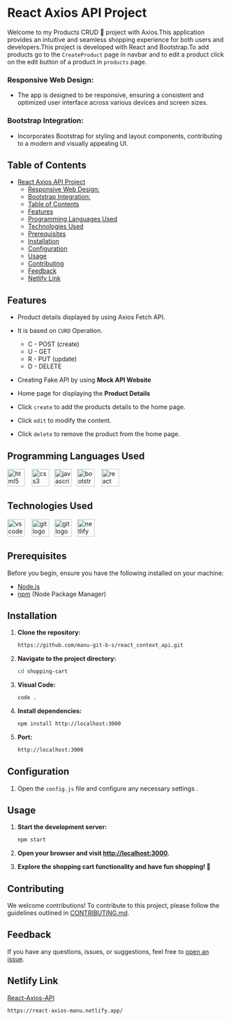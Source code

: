 # React Axios API Project

Welcome to my Products CRUD 🛒 project with Axios.This application provides an intuitive and seamless shopping experience for both users and developers.This project is developed with React and Bootstrap.To add products go to the `CreateProduct` page in navbar and to edit a product click on the edit button of a product in `products` page.

### Responsive Web Design:

- The app is designed to be responsive, ensuring a consistent and optimized user interface across various devices and screen sizes.

### Bootstrap Integration:

- Incorporates Bootstrap for styling and layout components, contributing to a modern and visually appealing UI.

## Table of Contents

- [React Axios API Project](#react-axios-api-project)
  - [Responsive Web Design:](#responsive-web-design)
  - [Bootstrap Integration:](#bootstrap-integration)
  - [Table of Contents](#table-of-contents)
  - [Features](#features)
  - [Programming Languages Used](#programming-languages-used)
  - [Technologies Used](#technologies-used)
  - [Prerequisites](#prerequisites)
  - [Installation](#installation)
  - [Configuration](#configuration)
  - [Usage](#usage)
  - [Contributing](#contributing)
  - [Feedback](#feedback)
  - [Netlify Link](#netlify-link)

## Features

- Product details displayed by using Axios Fetch API.
- It is based on `CURD` Operation.
  - C - POST (create)
  - U - GET
  - R - PUT (update)
  - D - DELETE
- Creating Fake API by using **Mock API Website**

- Home page for displaying the **Product Details**
- Click `create` to add the products details to the home page.
- Click `edit` to modify the content.
- Click `delete` to remove the product from the home page.

## Programming Languages Used

<div align="left" display="inline">
  <img src="https://cdn.jsdelivr.net/gh/devicons/devicon/icons/html5/html5-original.svg" height="40" alt="html5 logo"  />
  <img width="12" /><img src="https://cdn.jsdelivr.net/gh/devicons/devicon/icons/css3/css3-original.svg" height="40" alt="css3 logo"  /><img width="12" /><img src="https://cdn.jsdelivr.net/gh/devicons/devicon/icons/javascript/javascript-original.svg" height="40" alt="javascript logo"  /><img width="12" /><img src="https://cdn.jsdelivr.net/gh/devicons/devicon/icons/bootstrap/bootstrap-original.svg" height="40" alt="bootstrap logo"  /><img width="12" /> <img src="https://skillicons.dev/icons?i=react" height="40" alt="react logo"  />
</div>

## Technologies Used

<div align="left">
  <img src="https://cdn.simpleicons.org/visualstudiocode/007ACC" height="40" alt="vscode logo"  /><img width="12" /> <img src="https://cdn.simpleicons.org/git/F05032" height="40" alt="git logo"  /><img width="12" /><img src="https://cdn.simpleicons.org/github/007ACC" height="40" alt="git logo"  /><img width="12" /><img src="https://cdn.simpleicons.org/netlify/00C7B7" height="40" alt="netlify logo"  />
</div>

## Prerequisites

Before you begin, ensure you have the following installed on your machine:

- [Node.js](https://nodejs.org/)
- [npm](https://www.npmjs.com/) (Node Package Manager)

## Installation

1. **Clone the repository:**

   ```bash
   https://github.com/manu-git-b-s/react_context_api.git
   ```

2. **Navigate to the project directory:**

   ```bash
   cd shopping-cart
   ```

3. **Visual Code:**

   ```bash
   code .
   ```

4. **Install dependencies:**

   ```bash
   npm install http://localhost:3000
   ```

5. **Port:**

   ```bash
   http://localhost:3000
   ```

## Configuration

1. Open the `config.js` file and configure any necessary settings .

## Usage

1. **Start the development server:**

   ```bash
   npm start
   ```

2. **Open your browser and visit [http://localhost:3000](http://localhost:3000).**

3. **Explore the shopping cart functionality and have fun shopping! 🎉**

## Contributing

We welcome contributions! To contribute to this project, please follow the guidelines outlined in [CONTRIBUTING.md](CONTRIBUTING.md).

## Feedback

If you have any questions, issues, or suggestions, feel free to [open an issue](https://github.com/manu-git-b-s/react_axios_api.git/issues).

## Netlify Link

[React-Axios-API](https://react-axios-manu.netlify.app/)

```bash
https://react-axios-manu.netlify.app/
```
